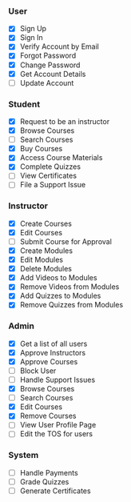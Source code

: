 ### User
- [x] Sign Up
- [x] Sign In
- [x] Verify Account by Email
- [x] Forgot Password
- [x] Change Password
- [x] Get Account Details
- [ ] Update Account
### Student
- [x] Request to be an instructor
- [x] Browse Courses
- [ ] Search Courses
- [x] Buy Courses
- [x] Access Course Materials
- [x] Complete Quizzes
- [ ] View Certificates
- [ ] File a Support Issue
### Instructor
- [x] Create Courses 
- [x] Edit Courses
- [ ] Submit Course for Approval
- [x] Create Modules
- [x] Edit Modules
- [x] Delete Modules
- [x] Add Videos to Modules
- [x] Remove Videos from Modules
- [x] Add Quizzes to Modules
- [x] Remove Quizzes from Modules
### Admin
- [x] Get a list of all users
- [x] Approve Instructors
- [x] Approve Courses
- [ ] Block User
- [ ] Handle Support Issues
- [x] Browse Courses
- [ ] Search Courses
- [x] Edit Courses
- [x] Remove Courses
- [ ] View User Profile Page
- [ ] Edit the TOS for users
### System
- [ ] Handle Payments
- [ ] Grade Quizzes
- [ ] Generate Certificates